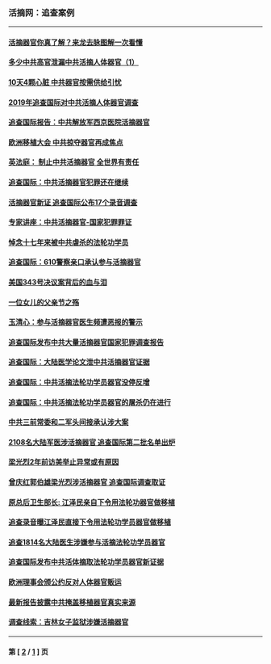 ### 活摘网：追查案例
---
#### [活摘器官你真了解？来龙去脉图解一次看懂](../../pages/nf5880/n13013820.md?11130430) 
#### [多少中共高官泄漏中共活摘人体器官（1）](../../pages/nf5880/n12671234.md?11130430) 
#### [10天4颗心脏 中共器官按需供给引忧](../../pages/nf5880/n12326366.md?11130430) 
#### [2019年追查国际对中共活摘人体器官调查](../../pages/nf5880/n11917733.md?11130430) 
#### [追查国际报告：中共解放军西京医院活摘器官](../../pages/nf5880/n11838359.md?11130430) 
#### [欧洲移植大会 中共掠夺器官再成焦点](../../pages/nf5880/n11538883.md?11130430) 
#### [英法庭： 制止中共活摘器官 全世界有责任](../../pages/nf5880/n11330691.md?11130430) 
#### [追查国际：中共活摘器官犯罪还在继续](../../pages/nf5880/n11218301.md?11130430) 
#### [活摘器官新证 追查国际公布17个录音调查](../../pages/nf5880/n10897744.md?11130430) 
#### [专家讲座：中共活摘器官-国家犯罪罪证](../../pages/nf5880/n8828153.md?11130430) 
#### [悼念十七年来被中共虐杀的法轮功学员](../../pages/nf5880/n8124823.md?11130430) 
#### [追查国际：610警察亲口承认参与活摘器官](../../pages/nf5880/n8109067.md?11130430) 
#### [美国343号决议案背后的血与泪](../../pages/nf5880/n8020684.md?11130430) 
#### [一位女儿的父亲节之殇](../../pages/nf5880/n8014122.md?11130430) 
#### [玉清心：参与活摘器官医生频遭恶报的警示](../../pages/nf5880/n4637546.md?11130430) 
#### [追查国际发布中共大量活摘器官国家犯罪调查报告](../../pages/nf5880/n4613428.md?11130430) 
#### [追查国际：大陆医学论文泄中共活摘器官证据](../../pages/nf5880/n4608794.md?11130430) 
#### [追查国际：中共活摘法轮功学员器官没停反增](../../pages/nf5880/n4584075.md?11130430) 
#### [追查国际：中共活摘法轮功学员器官的屠杀仍在进行](../../pages/nf5880/n4299154.md?11130430) 
#### [中共三前常委和二军头间接承认涉大案](../../pages/nf5880/n4286244.md?11130430) 
#### [2108名大陆军医涉活摘器官 追查国际第二批名单出炉](../../pages/nf5880/n4284769.md?11130430) 
#### [梁光烈2年前访美举止异常或有原因](../../pages/nf5880/n4279686.md?11130430) 
#### [曾庆红郭伯雄梁光烈涉活摘器官 追查国际调查取证](../../pages/nf5880/n4278462.md?11130430) 
#### [原总后卫生部长: 江泽民亲自下令用法轮功器官做移植](../../pages/nf5880/n4263864.md?11130430) 
#### [追查录音曝江泽民直接下令用法轮功学员器官做移植](../../pages/nf5880/n4261268.md?11130430) 
#### [追查1814名大陆医生涉嫌参与活摘法轮功学员器官](../../pages/nf5880/n4259055.md?11130430) 
#### [追查国际发布中共活体摘取法轮功学员器官新证据](../../pages/nf5880/n4258255.md?11130430) 
#### [欧洲理事会颁公约反对人体器官贩运](../../pages/nf5880/n4206955.md?11130430) 
#### [最新报告披露中共掩盖移植器官真实来源](../../pages/nf5880/n4140084.md?11130430) 
#### [调查线索：吉林女子监狱涉嫌活摘器官](../../pages/nf5880/n4044366.md?11130430) 

---
#### 第 [ [2](./2.md?11130430) / [1](./1.md?11130430) ] 页
